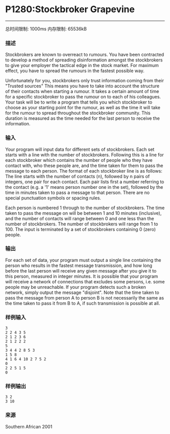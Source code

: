 # P1280:Stockbroker Grapevine
------

总时间限制: 1000ms 内存限制: 65536kB

### 描述

Stockbrokers are known to overreact to rumours. You have been contracted to develop a
method of spreading disinformation amongst the stockbrokers to give your employer the
tactical edge in the stock market. For maximum effect, you have to spread the rumours in the
fastest possible way.

Unfortunately for you, stockbrokers only trust information coming from their "Trusted sources"
This means you have to take into account the structure of their contacts when starting a
rumour. It takes a certain amount of time for a specific stockbroker to pass the rumour on to
each of his colleagues. Your task will be to write a program that tells you which stockbroker to 
choose as your starting point for the rumour, as well as the time it will take for the rumour to 
spread throughout the stockbroker community. This duration is measured as the time needed 
for the last person to receive the information.

### 输入

Your program will input data for different sets of stockbrokers. Each set starts with 
a line with the number of stockbrokers. Following this is a line for each stockbroker which contains the 
number of people who they have contact with, who these people are, and the time taken for 
them to pass the message to each person. The format of each stockbroker line is as follows:
The line starts with the number of contacts (n), followed by n pairs of integers, one pair for 
each contact. Each pair lists first a number referring to the contact (e.g. a '1' means person 
number one in the set), followed by the time in minutes taken to pass a message to that 
person. There are no special punctuation symbols or spacing rules.

Each person is numbered 1 through to the number of stockbrokers. The time taken to pass
the message on will be between 1 and 10 minutes (inclusive), and the number of contacts will 
range between 0 and one less than the number of stockbrokers. The number of stockbrokers will 
range from 1 to 100. The input is terminated by a set of stockbrokers containing 0 (zero) 
people.

### 输出

For each set of data, your program must output a single line containing the person who 
results in the fastest message transmission, and how long before the last person will receive 
any given message after you give it to this person, measured in integer minutes.
It is possible that your program will receive a network of connections that excludes some 
persons, i.e. some people may be unreachable. If your program detects such a broken
network, simply output the message "disjoint". Note that the time taken to pass the message
from person A to person B is not necessarily the same as the time taken to pass it from B to
A, if such transmission is possible at all.

### 样例输入
```
3
2 2 4 3 5
2 1 2 3 6
2 1 2 2 2
5
3 4 4 2 8 5 3
1 5 8
4 1 6 4 10 2 7 5 2
0
2 2 5 1 5
0
```

### 样例输出
```
3 2
3 10
```

### 来源

Southern African 2001
